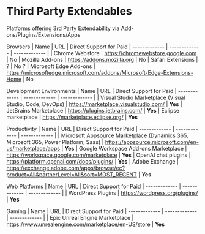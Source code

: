 # Third Party Extendables
Platforms offering 3rd Party Extendability via Add-ons/Plugins/Extensions/Apps

Browsers
| Name | URL | Direct Support for Paid
| ------------- | ------------- | ------------- |
| Chrome Webstore | https://chromewebstore.google.com | No
| Mozilla Add-ons | https://addons.mozilla.org | No
| Safari Extensions | ? | No ?
| Microsoft Edge Add-ons | https://microsoftedge.microsoft.com/addons/Microsoft-Edge-Extensions-Home | No

Development Environments
| Name | URL | Direct Support for Paid
| ------------- | ------------- | ------------- |
| Visual Studio Marketplace (Visual Studio, Code, DevOps) | https://marketplace.visualstudio.com/ | **Yes**
| JetBrains Marketplace | https://plugins.jetbrains.com/ | **Yes**
| Eclipse marketplace | https://marketplace.eclipse.org/ | **Yes**

Productivity
| Name | URL | Direct Support for Paid
| ------------- | ------------- | ------------- |
| Microsoft Appsource Marketplace (Dynamics 365, Microsoft 365, Power Platform, Saas) | https://appsource.microsoft.com/en-us/marketplace/apps | **Yes**
| Google Workspace Add-ons Marketplace | https://workspace.google.com/marketplace | **Yes**
| OpenAI chat plugins | https://platform.openai.com/docs/plugins/ | **Yes**
| Adobe Exchange | https://exchange.adobe.com/apps/browse/ec?product=All&partnerLevel=All&sort=MOST_RECENT | **Yes**

Web Platforms
| Name | URL | Direct Support for Paid
| ------------- | ------------- | ------------- |
| WordPress Plugins | https://wordpress.org/plugins/ | **Yes**

Gaming
| Name | URL | Direct Support for Paid
| ------------- | ------------- | ------------- |
| Epic Unreal Engine Marketplace | https://www.unrealengine.com/marketplace/en-US/store | **Yes**
